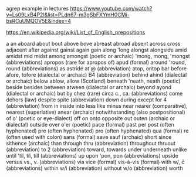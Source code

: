 agrep example in lectures
https://www.youtube.com/watch?v=Ls09LxB4P2I&list=PLdn67-m3gSbFXYmH0CMi-bsRCuUMQOV5E&index=4

https://en.wikipedia.org/wiki/List_of_English_prepositions

a
an
aboard
about
bout
above
bove
abreast
abroad
absent
across
cross
adjacent
after
against
gainst
again
gain
along
'long
alongst
alongside
amid
amidst
mid
midst
among
amongst (poetic or archaic)
'mong, mong, 'mongst (abbreviations)
apropos (rare for apropos of)
apud (formal)
around
'round, round (abbreviations)
as
astride
at
@ (abbreviation)
atop, ontop
bar
before
afore, tofore (dialectal or archaic)
B4 (abbreviation)
behind
ahind (dialectal or archaic)
below
ablow, allow (Scotland)
beneath
'neath, neath (poetic)
beside
besides
between
atween (dialectal or archaic)
beyond
ayond (dialectal or archaic)
but
by
chez (rare)
circa
c., ca. (abbreviations)
come
dehors (law)
despite
spite (abbreviation)
down
during
except
for
4 (abbreviation)
from
in
inside
into
less
like
minus
near
nearer (comparative), nearest (superlative)
anear (archaic)
notwithstanding (also postpositional)
of
o' (poetic or eye-dialect)
off
on
onto
opposite
out
outen (archaic or dialectal)
outside
over
o'er (poetic)
pace (formal)
past
per
post (often hyphenated)
pre (often hyphenated)
pro (often hyphenated)
qua (formal)
re (often used with colon)
sans (formal)
save
sauf (archaic)
short
since
sithence (archaic)
than
through
thru (abbreviation)
throughout
thruout (abbreviation)
to
2 (abbreviation)
toward, towards
under
underneath
unlike
until
'til, til, till (abbreviations)
up
upon
'pon, pon (abbreviations)
upside
versus
vs., v. (abbreviations)
via
vice (formal)
vis-à-vis (formal)
with
w/, c̄ (abbreviations)
within
w/i (abbreviation)
without
w/o (abbreviation)
worth

